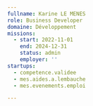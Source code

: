 ```yaml
---
fullname: Karine LE MENES
role: Business Developer
domaine: Développement
missions:
  - start: 2022-11-01
    end: 2024-12-31
    status: admin
    employer: ''
startups:
  - competence.validee
  - mes.aides.a.lembauche
  - mes.evenements.emploi

---
```




